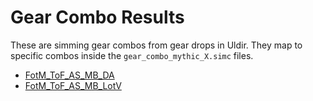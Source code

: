 # Gear Combo Results

These are simming gear combos from gear drops in Uldir. They map to specific combos inside the `gear_combo_mythic_X.simc` files.

- [FotM_ToF_AS_MB_DA](Results_DA.md)
- [FotM_ToF_AS_MB_LotV](Results_LotV.md)
